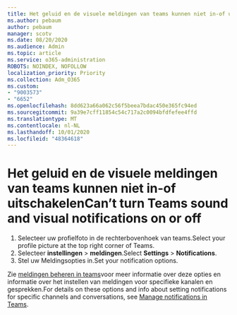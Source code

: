 ```yaml
---
title: Het geluid en de visuele meldingen van teams kunnen niet in-of uitschakelen
ms.author: pebaum
author: pebaum
manager: scotv
ms.date: 08/20/2020
ms.audience: Admin
ms.topic: article
ms.service: o365-administration
ROBOTS: NOINDEX, NOFOLLOW
localization_priority: Priority
ms.collection: Adm_O365
ms.custom:
- "9003573"
- "6652"
ms.openlocfilehash: 8dd623a66a062c56f5beea7bdac450e365fc94ed
ms.sourcegitcommit: 9a39e7cff11854c54c717a2c0094bfdfefee4ffd
ms.translationtype: MT
ms.contentlocale: nl-NL
ms.lasthandoff: 10/01/2020
ms.locfileid: "48364618"
---
```

# <a name="cant-turn-teams-sound-and-visual-notifications-on-or-off"></a><span data-ttu-id="d27bf-102">Het geluid en de visuele meldingen van teams kunnen niet in-of uitschakelen</span><span class="sxs-lookup"><span data-stu-id="d27bf-102">Can’t turn Teams sound and visual notifications on or off</span></span>

1. <span data-ttu-id="d27bf-103">Selecteer uw profielfoto in de rechterbovenhoek van teams.</span><span class="sxs-lookup"><span data-stu-id="d27bf-103">Select your profile picture at the top right corner of Teams.</span></span>
2. <span data-ttu-id="d27bf-104">Selecteer **instellingen**  >  **meldingen**.</span><span class="sxs-lookup"><span data-stu-id="d27bf-104">Select  **Settings** > **Notifications**.</span></span>
3. <span data-ttu-id="d27bf-105">Stel uw Meldingsopties in.</span><span class="sxs-lookup"><span data-stu-id="d27bf-105">Set your notification options.</span></span>

<span data-ttu-id="d27bf-106">Zie  [meldingen beheren in teams](https://support.microsoft.com/office/manage-notifications-in-teams-1cc31834-5fe5-412b-8edb-43fecc78413d)voor meer informatie over deze opties en informatie over het instellen van meldingen voor specifieke kanalen en gesprekken.</span><span class="sxs-lookup"><span data-stu-id="d27bf-106">For details on these options and info about setting notifications for specific channels and conversations, see  [Manage notifications in Teams](https://support.microsoft.com/office/manage-notifications-in-teams-1cc31834-5fe5-412b-8edb-43fecc78413d).</span></span>
